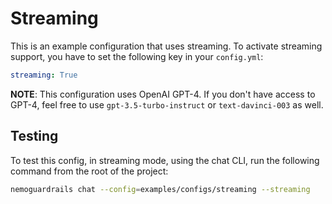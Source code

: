 # Streaming

This is an example configuration that uses streaming. To activate streaming support, you have to set the following key in your `config.yml`:

```yaml
streaming: True
```

**NOTE**: This configuration uses OpenAI GPT-4. If you don't have access to GPT-4, feel free to use `gpt-3.5-turbo-instruct` or `text-davinci-003` as well.

## Testing

To test this config, in streaming mode, using the chat CLI, run the following command from the root of the project:

```bash
nemoguardrails chat --config=examples/configs/streaming --streaming
```
